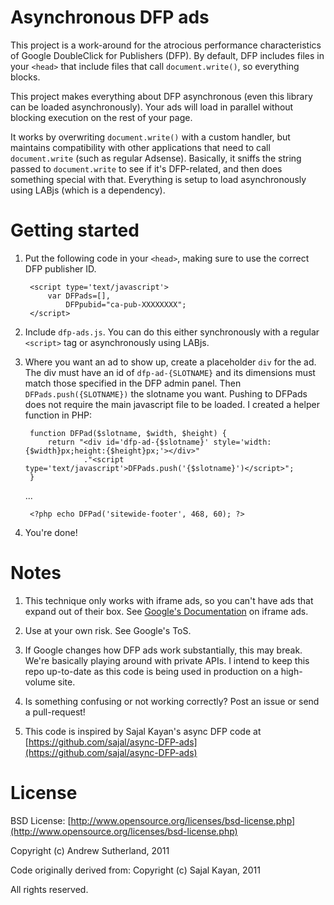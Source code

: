 Asynchronous DFP ads
====

This project is a work-around for the atrocious performance characteristics of Google DoubleClick for Publishers (DFP). By default, DFP includes files in your `<head>` that include files that call `document.write()`, so everything blocks. 

This project makes everything about DFP asynchronous (even this library can be loaded asynchronously). Your ads will load in parallel without blocking execution on the rest of your page.

It works by overwriting `document.write()` with a custom handler, but maintains compatibility with other applications that need to call `document.write` (such as regular Adsense). Basically, it sniffs the string passed to `document.write` to see if it's DFP-related, and then does something special with that. Everything is setup to load asynchronously using LABjs (which is a dependency). 

Getting started
====

1. Put the following code in your `<head>`, making sure to use the correct DFP publisher ID.
		
		<script type='text/javascript'>
			var DFPads=[],
				DFPpubid="ca-pub-XXXXXXXX";
		</script>

2. Include `dfp-ads.js`. You can do this either synchronously with a regular `<script>` tag or asynchronously using LABjs.

3. Where you want an ad to show up, create a placeholder `div` for the ad. The div must have an id of `dfp-ad-{SLOTNAME}` and its dimensions must match those specified in the DFP admin panel. Then `DFPads.push({SLOTNAME})` the slotname you want. Pushing to DFPads does not require the main javascript file to be loaded. I created a helper function in PHP:

		function DFPad($slotname, $width, $height) {
			return "<div id='dfp-ad-{$slotname}' style='width:{$width}px;height:{$height}px;'></div>"
					."<script type='text/javascript'>DFPads.push('{$slotname}')</script>";		
		}
	
	...
	
		<?php echo DFPad('sitewide-footer', 468, 60); ?>
	
4. You're done!

Notes
=====
1. This technique only works with iframe ads, so you can't have ads that expand out of their box. See [Google's Documentation](http://www.google.com/support/dfp_sb/bin/answer.py?hl=en&answer=90777) on iframe ads.

2. Use at your own risk. See Google's ToS.

3. If Google changes how DFP ads work substantially, this may break. We're basically playing around with private APIs. I intend to keep this repo up-to-date as this code is being used in production on a high-volume site.

4. Is something confusing or not working correctly? Post an issue or send a pull-request!

5. This code is inspired by Sajal Kayan's async DFP code at [https://github.com/sajal/async-DFP-ads](https://github.com/sajal/async-DFP-ads)

License
====
BSD License:
[http://www.opensource.org/licenses/bsd-license.php](http://www.opensource.org/licenses/bsd-license.php)

Copyright (c) Andrew Sutherland, 2011

Code originally derived from:
Copyright (c) Sajal Kayan, 2011

All rights reserved.